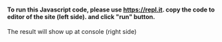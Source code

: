 #### To run this Javascript code, please use https://repl.it. copy the code to editor of the site (left side). and click "run" button. 
The result will show up at console (right side)
